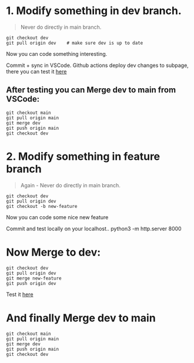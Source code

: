 # 1. Modify something in dev branch.  
> Never do directly in main branch.  

```
git checkout dev
git pull origin dev    # make sure dev is up to date
```

Now you can code something interesting. 

Commit + sync in VSCode. 
Github actions deploy dev changes to subpage, there you can test it [here](https://chess-pairing.online/dev-auto-folder) 

## After testing you can Merge dev to main from VSCode:
```
git checkout main
git pull origin main
git merge dev
git push origin main
git checkout dev
```

# 2. Modify something in feature branch ###
> Again - Never do directly in main branch.   
```
git checkout dev
git pull origin dev
git checkout -b new-feature
```

Now you can code some nice new feature

Commit and test locally on your localhost.. 
python3 -m http.server 8000  

# Now Merge to dev:
```
git checkout dev
git pull origin dev
git merge new-feature
git push origin dev
```

Test it [here](https://chess-pairing.online/dev-auto-folder) 

# And finally Merge dev to main
```
git checkout main
git pull origin main
git merge dev
git push origin main
git checkout dev
```